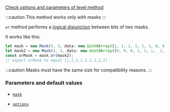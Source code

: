 [Check options and parameters of level method](https://image-js.github.io/image-js-typescript/classes/Image.html#level 'github.io link')

:::caution
This method works only with masks
:::

`or` method performs a [logical disjunction](https://en.wikipedia.org/wiki/Logical_disjunction 'wikipedia link on logical disjunction') between bits of two masks.

It works like this:

```ts
let mask = new Mask(3, 3, data: new Uint8Array([1, 1, 1, 1, 1, 1, 0, 0, 0]));
let mask2 = new Mask(3, 3, data: new Uint8Array([0, 0, 0, 1, 1, 1,  1, 1, 1]));
const orMask = mask.or(mask2);
// expect orMask to equal [1,1,1,1,1,1,1,1,1]
```

:::caution
Masks must have the same size for compatibility reasons.
:::

### Parameters and default values

- [`mask`](https://image-js.github.io/image-js-typescript/classes/Mask.html#or 'github.io link')

- [`options`](https://image-js.github.io/image-js-typescript/classes/Mask.html#or 'github.io link')
